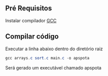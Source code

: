 ## Pré Requisitos

Instalar compilador [GCC](https://gcc.gnu.org/install/binaries.html)

## Compilar código

Executar a linha abaixo dentro do diretório raiz
```powershell
gcc arrays.c sort.c main.c -o apspota
```

Será gerado um executável chamado apspota
